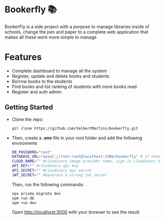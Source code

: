 # Bookerfly 📚

BookerFly is a side project with a porpose to manage libraries inside of schools, change the pen and paper to a complete web application that makes all these work more simple to manage

# Features

<ul>
<li>Complete dashboard to manage all the system</li>
<li>Register, update and delete books and students</li>
<li>Borrow books to the students</li>
<li>Find books and list ranking of students with more books read</li>

<li>Register and auth admin</li>

</ul>

## Getting Started

<ul>
<li>

Clone the repo:

```bash
git clone https://github.com/ValbertMartins/bookerfly.git
```

</li>

<li>
Then, create a <strong>.env</strong> file in your root folder and add the following enviroments
</li>

```bash
DB_PASSWORD="root"
DATABASE_URL="mysql://root:root@localhost:3306/bookerfly" # if change the password, change to  same password in DB_PASSWORD environment
CLOUD_NAME="" #cloudinary image provider name, sign in cloudinary https://cloudinary.com/ to get your credentials
API_KEY="" #cloudinary api key
API_SECRET="" #cloudinary api secret
JWT_SECRET="" #Generate a strong jwt secret
```

Then, run the following commands:

```bash
npx prisma migrate dev
npm run db
npm run dev

```

Open [http://localhost:3000](http://localhost:3000) with your browser to see the result.
